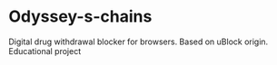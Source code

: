# Odyssey-s-chains
Digital drug withdrawal blocker for browsers. Based on uBlock origin. Educational project
